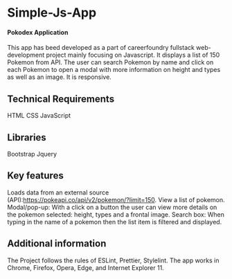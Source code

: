 # Simple-Js-App

#### Pokodex Application

This app has beed developed as a part of careerfoundry fullstack web-development project mainly focusing on Javascript. It displays a list of 150 Pokemon from API. The user can search Pokemon by name and click on each Pokemon to open a modal with more information on height and types as well as an image. It is responsive.

## Technical Requirements

HTML
CSS
JavaScript

## Libraries

Bootstrap
Jquery

## Key features

Loads data from an external source (API):https://pokeapi.co/api/v2/pokemon/?limit=150.
View a list of pokemon.
Modal/pop-up: With a click on a button the user can view more details on the pokemon selected: height, types and a frontal image.
Search box: When typing in the name of a pokemon then the list item is filtered and displayed.

## Additional information

The Project follows the rules of ESLint, Prettier, Stylelint.
The app works in Chrome, Firefox, Opera, Edge, and Internet Explorer 11.
